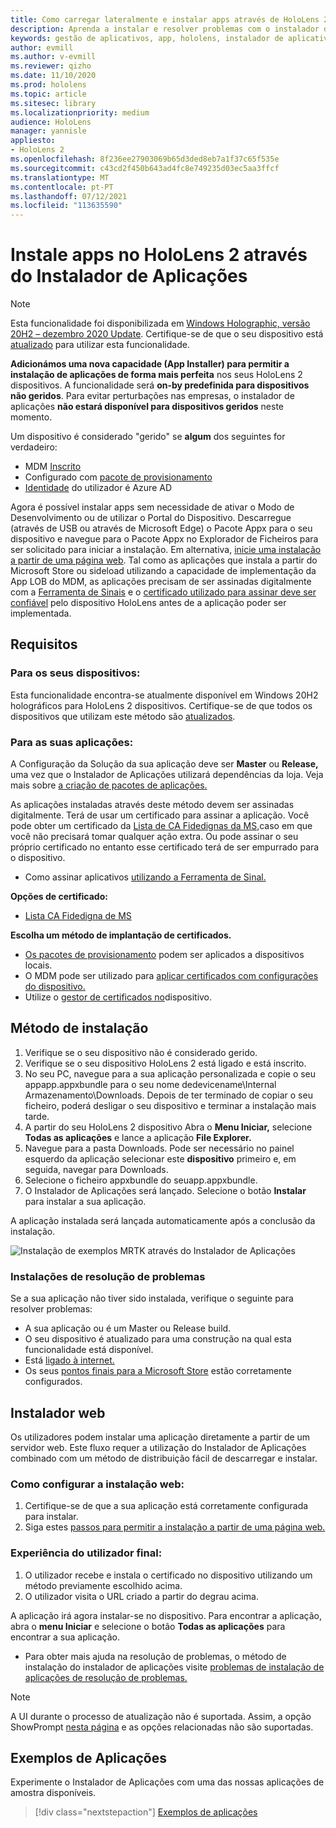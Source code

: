 ```yaml
---
title: Como carregar lateralmente e instalar apps através de HoloLens 2 App Installer
description: Aprenda a instalar e resolver problemas com o instalador de aplicações e carregar lateralmente e instalar aplicações via UI.
keywords: gestão de aplicativos, app, hololens, instalador de aplicativos
author: evmill
ms.author: v-evmill
ms.reviewer: qizho
ms.date: 11/10/2020
ms.prod: hololens
ms.topic: article
ms.sitesec: library
ms.localizationpriority: medium
audience: HoloLens
manager: yannisle
appliesto:
- HoloLens 2
ms.openlocfilehash: 8f236ee27903069b65d3ded8eb7a1f37c65f535e
ms.sourcegitcommit: c43cd2f450b643ad4fc8e749235d03ec5aa3ffcf
ms.translationtype: MT
ms.contentlocale: pt-PT
ms.lasthandoff: 07/12/2021
ms.locfileid: "113635590"
---
```

# <a name="install-apps-on-hololens-2-via-app-installer"></a>Instale apps no HoloLens 2 através do Instalador de Aplicações

> [!NOTE]
> Esta funcionalidade foi disponibilizada em [Windows Holographic, versão 20H2 – dezembro 2020 Update](hololens-release-notes.md). Certifique-se de que o seu dispositivo está [atualizado](hololens-update-hololens.md) para utilizar esta funcionalidade.

**Adicionámos uma nova capacidade (App Installer) para permitir a instalação de aplicações de forma mais perfeita** nos seus HoloLens 2 dispositivos. A funcionalidade será **on-by predefinida para dispositivos não geridos**. Para evitar perturbações nas empresas, o instalador de aplicações **não estará disponível para dispositivos geridos** neste momento.  

Um dispositivo é considerado "gerido" se **algum** dos seguintes for verdadeiro:

- MDM [Inscrito](hololens-enroll-mdm.md)
- Configurado com [pacote de provisionamento](hololens-provisioning.md)
- [Identidade](hololens-identity.md) do utilizador é Azure AD

Agora é possível instalar apps sem necessidade de ativar o Modo de Desenvolvimento ou de utilizar o Portal do Dispositivo.  Descarregue (através de USB ou através de Microsoft Edge) o Pacote Appx para o seu dispositivo e navegue para o Pacote Appx no Explorador de Ficheiros para ser solicitado para iniciar a instalação.  Em alternativa, [inicie uma instalação a partir de uma página web](/windows/msix/app-installer/installing-windows10-apps-web). Tal como as aplicações que instala a partir do Microsoft Store ou sideload utilizando a capacidade de implementação da App LOB do MDM, as aplicações precisam de ser assinadas digitalmente com a [Ferramenta de Sinais](/windows/win32/appxpkg/how-to-sign-a-package-using-signtool) e o [certificado utilizado para assinar deve ser confiável](/windows/win32/appxpkg/how-to-sign-a-package-using-signtool#security-considerations) pelo dispositivo HoloLens antes de a aplicação poder ser implementada.

## <a name="requirements"></a>Requisitos

### <a name="for-your-devices"></a>Para os seus dispositivos:

Esta funcionalidade encontra-se atualmente disponível em Windows 20H2 holográficos para HoloLens 2 dispositivos. Certifique-se de que todos os dispositivos que utilizam este método são [atualizados](hololens-update-hololens.md).

### <a name="for-your-apps"></a>Para as suas aplicações:

A Configuração da Solução da sua aplicação deve ser **Master** ou **Release,** uma vez que o Instalador de Aplicações utilizará dependências da loja. Veja mais sobre [a criação de pacotes de aplicações.](/windows/msix/app-installer/create-appinstallerfile-vs)

As aplicações instaladas através deste método devem ser assinadas digitalmente. Terá de usar um certificado para assinar a aplicação. Você pode obter um certificado da [Lista de CA Fidedignas da MS,](https://ccadb-public.secure.force.com/microsoft/IncludedCACertificateReportForMSFT)caso em que você não precisará tomar qualquer ação extra. Ou pode assinar o seu próprio certificado no entanto esse certificado terá de ser empurrado para o dispositivo.

- Como assinar aplicativos [utilizando a Ferramenta de Sinal.](/windows/win32/appxpkg/how-to-sign-a-package-using-signtool)

**Opções de certificado:**

- [Lista CA Fidedigna de MS](https://ccadb-public.secure.force.com/microsoft/IncludedCACertificateReportForMSFT)

**Escolha um método de implantação de certificados.**

- [Os pacotes de provisionamento](hololens-provisioning.md) podem ser aplicados a dispositivos locais.
- O MDM pode ser utilizado para [aplicar certificados com configurações do dispositivo.](/mem/intune/protect/certificates-configure)
- Utilize o [gestor de certificados no](certificate-manager.md)dispositivo.

## <a name="installation-method"></a>Método de instalação

1. Verifique se o seu dispositivo não é considerado gerido.
1. Verifique se o seu dispositivo HoloLens 2 está ligado e está inscrito.
1. No seu PC, navegue para a sua aplicação personalizada e copie o seu appapp.appxbundle para o seu nome dedevicename\Internal Armazenamento\Downloads.
    Depois de ter terminado de copiar o seu ficheiro, poderá desligar o seu dispositivo e terminar a instalação mais tarde.
1. A partir do seu HoloLens 2 dispositivo Abra o **Menu Iniciar,** selecione **Todas as aplicações** e lance a aplicação **File Explorer.**
1. Navegue para a pasta Downloads. Pode ser necessário no painel esquerdo da aplicação selecionar este **dispositivo** primeiro e, em seguida, navegar para Downloads.
1. Selecione o ficheiro appxbundle do seuapp.appxbundle.
1. O Instalador de Aplicações será lançado. Selecione o botão **Instalar** para instalar a sua aplicação.

A aplicação instalada será lançada automaticamente após a conclusão da instalação.

![Instalação de exemplos MRTK através do Instalador de Aplicações](images/hololens-app-installer-picture.jpg)

### <a name="troubleshooting-installs"></a>Instalações de resolução de problemas

Se a sua aplicação não tiver sido instalada, verifique o seguinte para resolver problemas:

- A sua aplicação ou é um Master ou Release build.
- O seu dispositivo é atualizado para uma construção na qual esta funcionalidade está disponível.
- Está [ligado à internet.](hololens-network.md)
- Os seus [pontos finais para a Microsoft Store](hololens-offline.md) estão corretamente configurados.  

## <a name="web-installer"></a>Instalador web

Os utilizadores podem instalar uma aplicação diretamente a partir de um servidor web. Este fluxo requer a utilização do Instalador de Aplicações combinado com um método de distribuição fácil de descarregar e instalar.

### <a name="how-to-set-up-web-install"></a>Como configurar a instalação web:

1. Certifique-se de que a sua aplicação está corretamente configurada para instalar.
1. Siga estes [passos para permitir a instalação a partir de uma página web.](/windows/msix/app-installer/installing-windows10-apps-web#how-to-enable-this-on-a-webpage)

### <a name="end-user-experience"></a>Experiência do utilizador final:

1. O utilizador recebe e instala o certificado no dispositivo utilizando um método previamente escolhido acima.
1. O utilizador visita o URL criado a partir do degrau acima.

A aplicação irá agora instalar-se no dispositivo. Para encontrar a aplicação, abra o **menu Iniciar** e selecione o botão **Todas as aplicações** para encontrar a sua aplicação.

- Para obter mais ajuda na resolução de problemas, o método de instalação do instalador de aplicações visite [problemas de instalação de aplicações de resolução de problemas.](/windows/msix/app-installer/troubleshoot-appinstaller-issues)

> [!NOTE]
> A UI durante o processo de atualização não é suportada. Assim, a opção ShowPrompt [nesta página](/windows/msix/app-installer/update-settings) e as opções relacionadas não são suportadas.

## <a name="sample-apps"></a>Exemplos de Aplicações

Experimente o Instalador de Aplicações com uma das nossas aplicações de amostra disponíveis. 
> [!div class="nextstepaction"]
> [Exemplos de aplicações](/windows/mixed-reality/develop/features-and-samples)
